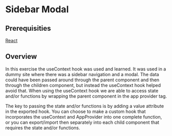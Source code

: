 <h1>Sidebar Modal</h1>
<h2>Prerequisities</h2>
<a href="https://reactjs.org/">React</a>
<h2>Overview</h2>
<p>
In this exercise the useContext hook was used and learned. It was used in a dummy site where there was a sidebar navigation and a modal. The data could have been passed around through the parent component and then through the children component, but instead the useContext hook helped avoid that. When using the useContext hook we are able to access state and/or functions by wrapping the parent component in the app provider tag. 
</p>
<p>
The key to passing the state and/or functions is by adding a value attribute in the exported hook. You can choose to make a custom hook that incorporates the useContext and AppProvider into one complete function, or you can export/import then separately into each child component that requires the state and/or functions.
</p>
